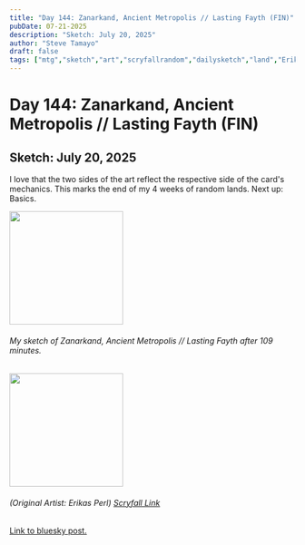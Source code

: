 ```yaml
---
title: "Day 144: Zanarkand, Ancient Metropolis // Lasting Fayth (FIN)"
pubDate: 07-21-2025
description: "Sketch: July 20, 2025"
author: "Steve Tamayo"
draft: false
tags: ["mtg","sketch","art","scryfallrandom","dailysketch","land","Erikas Perl"]
---
```

# Day 144: Zanarkand, Ancient Metropolis // Lasting Fayth (FIN)
## Sketch: July 20, 2025


I love that the two sides of the art reflect the respective side of the card's mechanics. This marks the end of my 4 weeks of random lands. Next up: Basics.


<img src="https://cdn.bsky.app/img/feed_fullsize/plain/did:plc:vlb3baqyfxfheceuqyubujfl/bafkreia57ratvaszmikolt3wmct2fi6uqx2zcupjph2eysqcldcgzxxnzm@jpeg" height="200">


###### My sketch of Zanarkand, Ancient Metropolis // Lasting Fayth after 109 minutes.
<img src="https://cards.scryfall.io/large/front/8/8/881e4c00-3b9a-47a1-bf66-1badda994c88.jpg?1748706876" height="200">


###### (Original Artist: Erikas Perl) [Scryfall Link](https://scryfall.com/card/fin/293/zanarkand-ancient-metropolis-lasting-fayth)


[Link to bluesky post.](https://bsky.app/profile/sorocoroto.bsky.social/post/3lujfuzwtcs2b)
